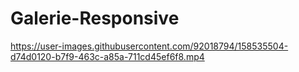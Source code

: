 # Galerie-Responsive

https://user-images.githubusercontent.com/92018794/158535504-d74d0120-b7f9-463c-a85a-711cd45ef6f8.mp4

